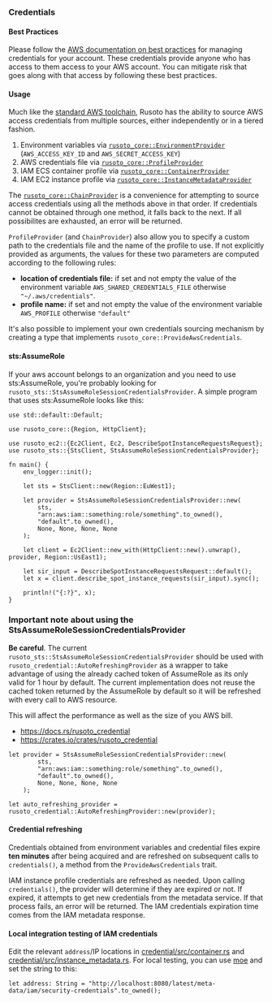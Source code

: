 ### Credentials

#### Best Practices

Please follow the [AWS documentation on best practices](https://docs.aws.amazon.com/general/latest/gr/aws-access-keys-best-practices.html) for managing credentials for your account. These credentials provide anyone who has access to them access to your AWS account. You can mitigate risk that goes along with that access by following these best practices.

#### Usage

Much like the [standard AWS toolchain](https://docs.aws.amazon.com/cli/latest/userguide/cli-chap-configure.html), Rusoto has the ability to source AWS access credentials from multiple sources, either independently or in a tiered fashion.

1. Environment variables via [`rusoto_core::EnvironmentProvider`](https://docs.rs/rusoto_credential/latest/rusoto_credential/struct.EnvironmentProvider.html) (`AWS_ACCESS_KEY_ID` and `AWS_SECRET_ACCESS_KEY`)
2. AWS credentials file via [`rusoto_core::ProfileProvider`](https://docs.rs/rusoto_credential/latest/rusoto_credential/struct.ProfileProvider.html)
3. IAM ECS container profile via [`rusoto_core::ContainerProvider`](https://docs.rs/rusoto_credential/latest/rusoto_credential/struct.ContainerProvider.html)
4. IAM EC2 instance profile via [`rusoto_core::InstanceMetadataProvider`](https://docs.rs/rusoto_credential/latest/rusoto_credential/struct.InstanceMetadataProvider.html)

The [`rusoto_core::ChainProvider`](https://docs.rs/rusoto_credential/latest/rusoto_credential/struct.ChainProvider.html) is a convenience for attempting to source access credentials using all the methods above in that order.
If credentials cannot be obtained through one method, it falls back to the next.
If all possibilites are exhausted, an error will be returned.

`ProfileProvider` (and `ChainProvider`) also allow you to specify a custom path to the credentials file and the name of the profile to use.
If not explicitly provided as arguments, the values for these two parameters are computed according to the following rules:
* **location of credentials file:** if set and not empty the value of the environment variable `AWS_SHARED_CREDENTIALS_FILE` otherwise `"~/.aws/credentials"`.
* **profile name:** if set and not empty the value of the environment variable ```AWS_PROFILE``` otherwise `"default"`

It's also possible to implement your own credentials sourcing mechanism by creating a type that implements `rusoto_core::ProvideAwsCredentials`.

#### sts:AssumeRole

If your aws account belongs to an organization and you need to use sts:AssumeRole, you're probably looking for `rusoto_sts::StsAssumeRoleSessionCredentialsProvider`. A simple program that uses sts:AssumeRole looks like this:

```rust,no_run,edition2018
use std::default::Default;

use rusoto_core::{Region, HttpClient};

use rusoto_ec2::{Ec2Client, Ec2, DescribeSpotInstanceRequestsRequest};
use rusoto_sts::{StsClient, StsAssumeRoleSessionCredentialsProvider};

fn main() {
    env_logger::init();

    let sts = StsClient::new(Region::EuWest1);

    let provider = StsAssumeRoleSessionCredentialsProvider::new(
        sts,
        "arn:aws:iam::something:role/something".to_owned(),
        "default".to_owned(),
        None, None, None, None
    );

    let client = Ec2Client::new_with(HttpClient::new().unwrap(), provider, Region::UsEast1);

    let sir_input = DescribeSpotInstanceRequestsRequest::default();
    let x = client.describe_spot_instance_requests(sir_input).sync();

    println!("{:?}", x);
}
```

### Important note about using the StsAssumeRoleSessionCredentialsProvider

**Be careful**. The current `rusoto_sts::StsAssumeRoleSessionCredentialsProvider` should be used with `rusoto_credential::AutoRefreshingProvider` as a wrapper to take advantage of using the already cached token of AssumeRole as its only valid for 1 hour by default.
The current implementation does not reuse the cached token returned by the AssumeRole by default so it will be refreshed with every call to AWS resource.

This will affect the performance as well as the size of you AWS bill.

- https://docs.rs/rusoto_credential
- https://crates.io/crates/rusoto_credential
```
let provider = StsAssumeRoleSessionCredentialsProvider::new(
        sts,
        "arn:aws:iam::something:role/something".to_owned(),
        "default".to_owned(),
        None, None, None, None
    );

let auto_refreshing_provider = rusoto_credential::AutoRefreshingProvider::new(provider);
```

#### Credential refreshing

Credentials obtained from environment variables and credential files expire **ten minutes** after being acquired and are refreshed on subsequent calls to `credentials()`, a method from the `ProvideAwsCredentials` trait.

IAM instance profile credentials are refreshed as needed.
Upon calling `credentials()`, the provider will determine if they are expired or not.
If expired, it attempts to get new credentials from the metadata service.
If that process fails, an error will be returned.
The IAM credentials expiration time comes from the IAM metadata response.

#### Local integration testing of IAM credentials

Edit the relevant `address`/IP locations in [credential/src/container.rs](credential/src/container.rs) and [credential/src/instance_metadata.rs](credential/src/instance_metadata.rs).
For local testing, you can use [moe](https://github.com/matthewkmayer/moe) and set the string to this:

```rust,ignore
let address: String = "http://localhost:8080/latest/meta-data/iam/security-credentials".to_owned();
```
